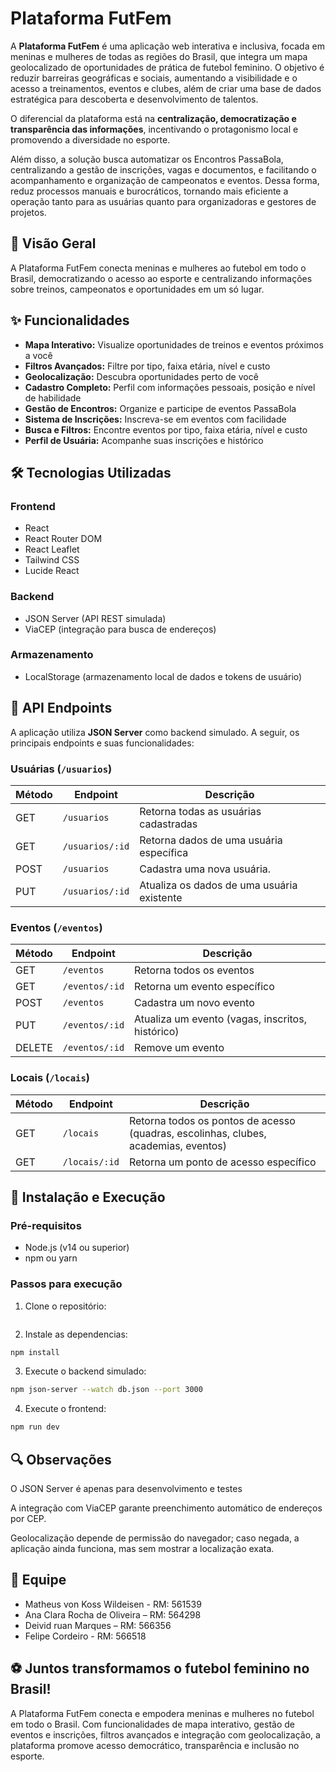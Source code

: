 # Plataforma FutFem

A **Plataforma FutFem** é uma aplicação web interativa e inclusiva, focada em meninas e mulheres de todas as regiões do Brasil, que integra um mapa geolocalizado de oportunidades de prática de futebol feminino. O objetivo é reduzir barreiras geográficas e sociais, aumentando a visibilidade e o acesso a treinamentos, eventos e clubes, além de criar uma base de dados estratégica para descoberta e desenvolvimento de talentos.

O diferencial da plataforma está na **centralização, democratização e transparência das informações**, incentivando o protagonismo local e promovendo a diversidade no esporte.

Além disso, a solução busca automatizar os Encontros PassaBola, centralizando a gestão de inscrições, vagas e documentos, e facilitando o acompanhamento e organização de campeonatos e eventos. Dessa forma, reduz processos manuais e burocráticos, tornando mais eficiente a operação tanto para as usuárias quanto para organizadoras e gestores de projetos.



## 🎯 Visão Geral

A Plataforma FutFem conecta meninas e mulheres ao futebol em todo o Brasil, democratizando o acesso ao esporte e centralizando informações sobre treinos, campeonatos e oportunidades em um só lugar.



## ✨ Funcionalidades

- **Mapa Interativo:** Visualize oportunidades de treinos e eventos próximos a você  
- **Filtros Avançados:** Filtre por tipo, faixa etária, nível e custo  
- **Geolocalização:** Descubra oportunidades perto de você  
- **Cadastro Completo:** Perfil com informações pessoais, posição e nível de habilidade  
- **Gestão de Encontros:** Organize e participe de eventos PassaBola  
- **Sistema de Inscrições:** Inscreva-se em eventos com facilidade  
- **Busca e Filtros:** Encontre eventos por tipo, faixa etária, nível e custo  
- **Perfil de Usuária:** Acompanhe suas inscrições e histórico  



## 🛠️ Tecnologias Utilizadas

### Frontend
- React  
- React Router DOM  
- React Leaflet  
- Tailwind CSS  
- Lucide React  

### Backend
- JSON Server (API REST simulada)  
- ViaCEP (integração para busca de endereços)  

### Armazenamento
- LocalStorage (armazenamento local de dados e tokens de usuário)  

## 🔌 API Endpoints

A aplicação utiliza **JSON Server** como backend simulado. A seguir, os principais endpoints e suas funcionalidades:

### Usuárias (`/usuarios`)

| Método | Endpoint             | Descrição |
|--------|--------------------|-----------|
| GET    | `/usuarios`         | Retorna todas as usuárias cadastradas |
| GET    | `/usuarios/:id`     | Retorna dados de uma usuária específica |
| POST   | `/usuarios`         | Cadastra uma nova usuária.              |
| PUT    | `/usuarios/:id`     | Atualiza os dados de uma usuária existente |

### Eventos (`/eventos`)

| Método | Endpoint             | Descrição |
|--------|--------------------|-----------|
| GET    | `/eventos`         | Retorna todos os eventos |
| GET    | `/eventos/:id`     | Retorna um evento específico |
| POST   | `/eventos`         | Cadastra um novo evento |
| PUT    | `/eventos/:id`     | Atualiza um evento (vagas, inscritos, histórico) |
| DELETE | `/eventos/:id`     | Remove um evento |

### Locais (`/locais`)

| Método | Endpoint             | Descrição |
|--------|--------------------|-----------|
| GET    | `/locais`          | Retorna todos os pontos de acesso (quadras, escolinhas, clubes, academias, eventos) |
| GET    | `/locais/:id`      | Retorna um ponto de acesso específico |


## 🚀 Instalação e Execução

### Pré-requisitos
- Node.js (v14 ou superior)  
- npm ou yarn  

### Passos para execução

1. Clone o repositório:

```bash

```

2. Instale as dependencias:

```bash
npm install
``` 

3. Execute o backend simulado:
```bash
npm json-server --watch db.json --port 3000
``` 
4. Execute o frontend:
```bash
npm run dev
``` 

## 🔍 Observações

O JSON Server é apenas para desenvolvimento e testes

A integração com ViaCEP garante preenchimento automático de endereços por CEP.

Geolocalização depende de permissão do navegador; caso negada, a aplicação ainda funciona, mas sem mostrar a localização exata.

## 👥 Equipe 

- Matheus von Koss Wildeisen - RM: 561539
- Ana Clara Rocha de Oliveira – RM: 564298
- Deivid ruan Marques – RM: 566356
- Felipe Cordeiro - RM: 566518

## ⚽ Juntos transformamos o futebol feminino no Brasil!

A Plataforma FutFem conecta e empodera meninas e mulheres no futebol em todo o Brasil. Com funcionalidades de mapa interativo, gestão de eventos e inscrições, filtros avançados e integração com geolocalização, a plataforma promove acesso democrático, transparência e inclusão no esporte.
